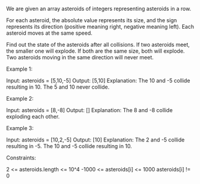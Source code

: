 We are given an array asteroids of integers representing asteroids in a row.

For each asteroid, the absolute value represents its size, and the sign
represents its direction (positive meaning right, negative meaning left).
Each asteroid moves at the same speed.

Find out the state of the asteroids after all collisions. If two asteroids
meet, the smaller one will explode. If both are the same size, both will
explode. Two asteroids moving in the same direction will never meet.


Example 1:


Input: asteroids = [5,10,-5]
Output: [5,10]
Explanation: The 10 and -5 collide resulting in 10. The 5 and 10 never
collide.


Example 2:


Input: asteroids = [8,-8]
Output: []
Explanation: The 8 and -8 collide exploding each other.


Example 3:


Input: asteroids = [10,2,-5]
Output: [10]
Explanation: The 2 and -5 collide resulting in -5. The 10 and -5 collide
resulting in 10.



Constraints:


2 <= asteroids.length <= 10^4
-1000 <= asteroids[i] <= 1000
asteroids[i] != 0




